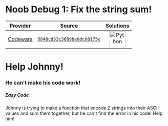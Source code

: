 [_metadata_:generated]: - "true"

# Noob Debug 1: Fix the string sum!

<!-- INFO TABLE BEGIN -->

| Provider                                        | Source                                                                               | Solutions                                                                                                                                        |
| :---------------------------------------------: | :----------------------------------------------------------------------------------: | :----------------------------------------------------------------------------------------------------------------------------------------------: |
| [Codewars](../../../docs/providers/Codewars.md) | [`5848cd33c3689be0dc00175c`](https://www.codewars.com/kata/5848cd33c3689be0dc00175c) | [<img src="https://res.cloudinary.com/rascaltwo/image/upload/v1631924087/python_xzdlti.svg" alt="Python" title="Python" width="50" />](solve.py) |

<!-- INFO TABLE END -->

# Help Johnny!
### He can't make his code work!
##### Easy Code

Johnny is trying to make a function that encode 2 strings into their ASCII values and sum them together, but he can't find the error in his code! Help him!
